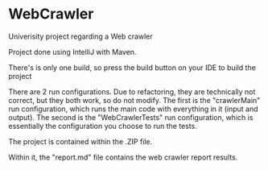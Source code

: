 # WebCrawler
Univerisity project regarding a Web crawler

Project done using IntelliJ with Maven.

There's is only one build, so press the build button on your IDE to build the project

There are 2 run configurations. Due to refactoring, they are technically not correct, but they both work, so do not modify.
The first is the "crawlerMain" run configuration, which runs the main code with everything in it (input and output).
The second is the "WebCrawlerTests" run configuration, which is essentially the configuration you choose to run the tests.

The project is contained within the .ZIP file. 

Within it, the "report.md" file contains the web crawler report results.
